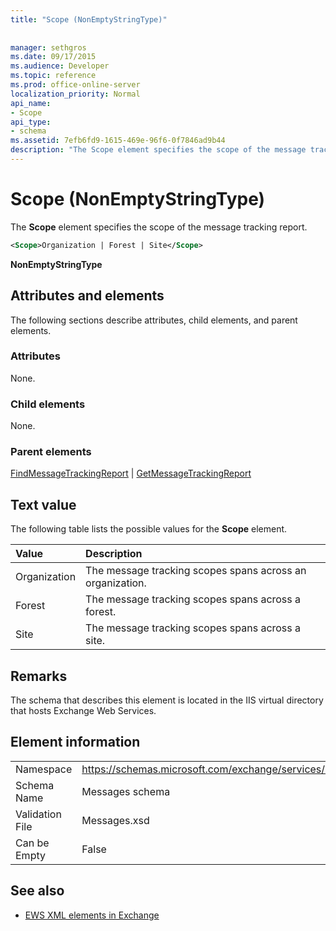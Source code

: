 ```yaml
---
title: "Scope (NonEmptyStringType)"
 
 
manager: sethgros
ms.date: 09/17/2015
ms.audience: Developer
ms.topic: reference
ms.prod: office-online-server
localization_priority: Normal
api_name:
- Scope
api_type:
- schema
ms.assetid: 7efb6fd9-1615-469e-96f6-0f7846ad9b44
description: "The Scope element specifies the scope of the message tracking report."
---
```


# Scope (NonEmptyStringType)

The **Scope** element specifies the scope of the message tracking report. 
  
```XML
<Scope>Organization | Forest | Site</Scope>
```

 **NonEmptyStringType**
## Attributes and elements

The following sections describe attributes, child elements, and parent elements.
  
### Attributes

None.
  
### Child elements

None.
  
### Parent elements

[FindMessageTrackingReport](findmessagetrackingreport.md) | [GetMessageTrackingReport](getmessagetrackingreport.md)
  
## Text value

The following table lists the possible values for the **Scope** element. 
  
|**Value**|**Description**|
|:-----|:-----|
|Organization  <br/> |The message tracking scopes spans across an organization.  <br/> |
|Forest  <br/> |The message tracking scopes spans across a forest.  <br/> |
|Site  <br/> |The message tracking scopes spans across a site.  <br/> |
   
## Remarks

The schema that describes this element is located in the IIS virtual directory that hosts Exchange Web Services.
  
## Element information

|||
|:-----|:-----|
|Namespace  <br/> |https://schemas.microsoft.com/exchange/services/2006/messages  <br/> |
|Schema Name  <br/> |Messages schema  <br/> |
|Validation File  <br/> |Messages.xsd  <br/> |
|Can be Empty  <br/> |False  <br/> |
   
## See also



- [EWS XML elements in Exchange](ews-xml-elements-in-exchange.md)

